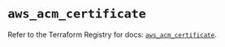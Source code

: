 # `aws_acm_certificate`

Refer to the Terraform Registry for docs: [`aws_acm_certificate`](https://registry.terraform.io/providers/hashicorp/aws/5.83.1/docs/resources/acm_certificate).
